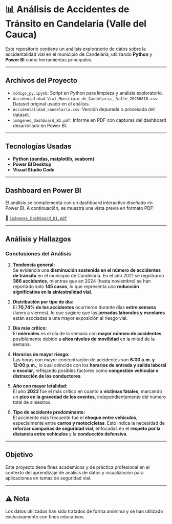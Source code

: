 
# 📊 Análisis de Accidentes de Tránsito en Candelaria (Valle del Cauca)

Este repositorio contiene un análisis exploratorio de datos sobre la accidentalidad vial en el municipio de Candelaria, utilizando **Python** y **Power BI** como herramientas principales.

---

## Archivos del Proyecto

- `código_py.ipynb`: Script en Python para limpieza y análisis exploratorio.
- `Accidentalidad_Vial_Municipio_de_Candelaria__Valle_20250618.csv`: Dataset original usado en el análisis.
- `Accidentalidad_candelaria.csv`: Versión depurada o procesada del dataset.
- `imágenes_Dashboard_BI.pdf`: Informe en PDF con capturas del dashboard desarrollado en Power BI.

---

##  Tecnologías Usadas

- **Python (pandas, matplotlib, seaborn)**
- **Power BI Desktop**
- **Visual Studio Code**

---

## Dashboard en Power BI

El análisis se complementa con un dashboard interactivo diseñado en Power BI. A continuación, se muestra una vista previa en formato PDF:

📄 [`imágenes_Dashboard_BI.pdf`](./imágenes_Dashboard_BI.pdf)

---

##  Análisis y Hallazgos

###  Conclusiones del Análisis

1. **Tendencia general:**  
   Se evidencia una **disminución sostenida en el número de accidentes de tránsito** en el municipio de Candelaria. En el año 2021 se registraron **386 accidentes**, mientras que en 2024 (hasta noviembre) se han reportado solo **145 casos**, lo que representa una **reducción significativa en la siniestralidad vial**.

2. **Distribución por tipo de día:**  
   El **70,74% de los accidentes** ocurrieron durante días **entre semana** (lunes a viernes), lo que sugiere que las **jornadas laborales y escolares** están asociadas a una mayor exposición al riesgo vial.

3. **Día más crítico:**  
   El **miércoles** es el día de la semana con **mayor número de accidentes**, posiblemente debido a **altos niveles de movilidad** en la mitad de la semana.

4. **Horarios de mayor riesgo:**  
   Las horas con mayor concentración de accidentes son **6:00 a.m. y 12:00 p.m.**, lo cual coincide con los **horarios de entrada y salida laboral o escolar**, reflejando posibles factores como **congestión vehicular o distracción de los conductores**.

5. **Año con mayor letalidad:**  
   El año **2023** fue el más crítico en cuanto a **víctimas fatales**, marcando un **pico en la gravedad de los eventos**, independientemente del número total de siniestros.

6. **Tipo de accidente predominante:**  
   El accidente más frecuente fue el **choque entre vehículos**, especialmente entre **carros y motocicletas**. Esto indica la necesidad de **reforzar campañas de seguridad vial**, enfocadas en el **respeto por la distancia entre vehículos** y la **conducción defensiva**.

---

##  Objetivo

Este proyecto tiene fines académicos y de práctica profesional en el contexto del aprendizaje de análisis de datos y visualización para aplicaciones en temas de seguridad vial.

---

## ⚠️ Nota

Los datos utilizados han sido tratados de forma anónima y se han utilizado exclusivamente con fines educativos.

